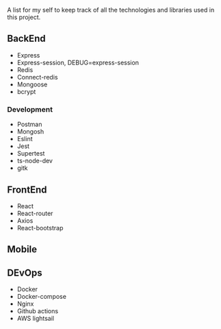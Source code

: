 A list for my self to keep track of all the technologies and libraries used in this project.

## BackEnd
- Express
- Express-session, DEBUG=express-session
- Redis
- Connect-redis
- Mongoose
- bcrypt

### Development
- Postman
- Mongosh
- Eslint
- Jest
- Supertest
- ts-node-dev
- gitk

## FrontEnd
- React
- React-router
- Axios
- React-bootstrap

## Mobile

## DEvOps
- Docker
- Docker-compose
- Nginx
- Github actions
- AWS lightsail
